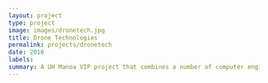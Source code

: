 ```yaml
---
layout: project
type: project
image: images/dronetech.jpg
title: Drone Technologies
permalink: projects/dronetech
date: 2016
labels:
summary: A UH Manoa VIP project that combines a number of computer engineers, mechanical engineers and electrical engineers building an automous air drone for the AUSVI competition.
---
```

